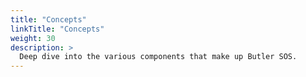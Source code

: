 ```yaml
---
title: "Concepts"
linkTitle: "Concepts"
weight: 30
description: >
  Deep dive into the various components that make up Butler SOS. 
---
```

